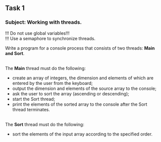 ## Task 1

### Subject: Working with threads.

 

!!! Do not use global variables!!!\
!!! Use a semaphore to synchronize threads.

Write a program for a console process that consists of two threads: **Main and Sort**.

\
The **Main** thread must do the following:
- create an array of integers, the dimension and elements of which are entered by the user from the keyboard;
- output the dimension and elements of the source array to the console;
- ask the user to sort the array (ascending or descending);
- start the Sort thread;
- print the elements of the sorted array to the console after the Sort thread terminates.  

\
The **Sort** thread must do the following:
- sort the elements of the input array according to the specified order.
